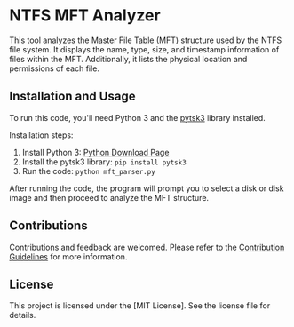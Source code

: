 # NTFS MFT Analyzer

This tool analyzes the Master File Table (MFT) structure used by the NTFS file system. It displays the name, type, size, and timestamp information of files within the MFT. Additionally, it lists the physical location and permissions of each file.

## Installation and Usage

To run this code, you'll need Python 3 and the [pytsk3](https://github.com/py4n6/pytsk) library installed.

Installation steps:

1. Install Python 3: [Python Download Page](https://www.python.org/downloads/)
2. Install the pytsk3 library: `pip install pytsk3`
3. Run the code: `python mft_parser.py`

After running the code, the program will prompt you to select a disk or disk image and then proceed to analyze the MFT structure.

## Contributions

Contributions and feedback are welcomed. Please refer to the [Contribution Guidelines](CONTRIBUTING.md) for more information.

## License

This project is licensed under the [MIT License]. See the license file for details.

